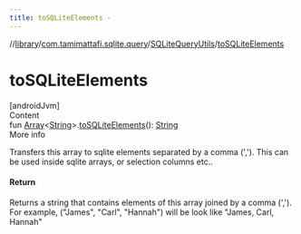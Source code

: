 ```yaml
---
title: toSQLiteElements -
---
```

//[library](../../index.md)/[com.tamimattafi.sqlite.query](../index.md)/[SQLiteQueryUtils](index.md)/[toSQLiteElements](to-s-q-lite-elements.md)



# toSQLiteElements  
[androidJvm]  
Content  
fun [Array](https://kotlinlang.org/api/latest/jvm/stdlib/kotlin/-array/index.html)<[String](https://kotlinlang.org/api/latest/jvm/stdlib/kotlin/-string/index.html)>.[toSQLiteElements](to-s-q-lite-elements.md)(): [String](https://kotlinlang.org/api/latest/jvm/stdlib/kotlin/-string/index.html)  
More info  


Transfers this array to sqlite elements separated by a comma (','). This can be used inside sqlite arrays, or selection columns etc..



#### Return  


Returns a string that contains elements of this array joined by a comma (','). For example, ("James", "Carl", "Hannah") will be look like "James, Carl, Hannah"

  



